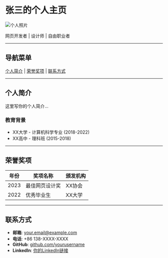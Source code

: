# 张三的个人主页

![个人照片](your-photo.jpg)

网页开发者 | 设计师 | 自由职业者

---

## 导航菜单
[个人简介](#个人简介) | [荣誉奖项](#荣誉奖项) | [联系方式](#联系方式)

---

## <span id="about">个人简介</span>

这里写你的个人简介...

### 教育背景
- XX大学 - 计算机科学专业 (2018-2022)
- XX高中 - 理科班 (2015-2018)

---

## <span id="honors">荣誉奖项</span>

| 年份 | 奖项名称         | 颁发机构 |
|------|------------------|----------|
| 2023 | 最佳网页设计奖   | XX协会   |
| 2022 | 优秀毕业生       | XX大学   |

---

## <span id="contact">联系方式</span>

- **邮箱**: your.email@example.com
- **电话**: +86 138-XXXX-XXXX
- **GitHub**: [github.com/yourusername](https://github.com/yourusername)
- **LinkedIn**: [你的LinkedIn链接](#)
